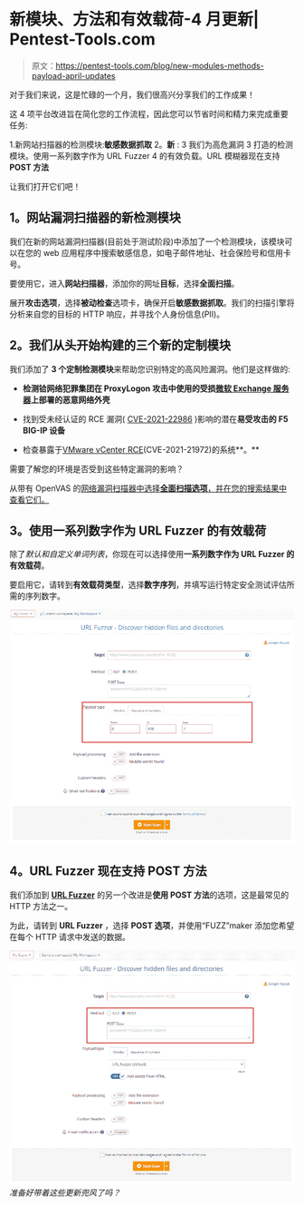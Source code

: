 # 新模块、方法和有效载荷-4 月更新| Pentest-Tools.com

> 原文：<https://pentest-tools.com/blog/new-modules-methods-payload-april-updates>

对于我们来说，这是忙碌的一个月，我们很高兴分享我们的工作成果！

这 4 项平台改进旨在简化您的工作流程，因此您可以节省时间和精力来完成重要任务:

1.新网站扫描器的检测模块:**敏感数据抓取**
2。**新** : 3 我们为高危漏洞
3 打造的检测模块。使用一系列数字作为 URL Fuzzer
4 的有效负载。URL 模糊器现在支持**POST 方法**

让我们打开它们吧！

## **1。网站漏洞扫描器的新检测模块**

我们在新的网站漏洞扫描器(目前处于测试阶段)中添加了一个检测模块，该模块可以在您的 web 应用程序中搜索敏感信息，如电子邮件地址、社会保险号和信用卡号。

要使用它，进入**网站扫描器**，添加你的网址**目标**，选择**全面扫描**。

展开**攻击选项**，选择**被动检查**选项卡，确保开启**敏感数据抓取**。我们的扫描引擎将分析来自您的目标的 HTTP 响应，并寻找个人身份信息(PII)。

## **2。我们从头开始构建的三个新的定制模块**

我们添加了 **3 个定制检测模块**来帮助您识别特定的高风险漏洞。他们是这样做的:

*   **检测铪网络犯罪集团在 ProxyLogon 攻击中使用的受损[微软 Exchange 服务器](https://www.microsoft.com/security/blog/2021/03/02/hafnium-targeting-exchange-servers/)上部署的恶意网络外壳**

*   找到受未经认证的 RCE 漏洞( [CVE-2021-22986](https://support.f5.com/csp/article/K03009991) )影响的潜在**易受攻击的 F5 BIG-IP 设备**

*   检查暴露于[VMware vCenter RCE](/blog/vmware-rce-cve-2021-21972)(CVE-2021-21972)的系统**。**

需要了解您的环境是否受到这些特定漏洞的影响？

从带有 OpenVAS 的[网络漏洞扫描器中选择**全面扫描选项**，并在您的搜索结果中查看它们。](https://pentest-tools.com/network-vulnerability-scanning/network-security-scanner-online-openvas)

## **3。使用一系列数字作为 URL Fuzzer** 的有效载荷

除了*默认和自定义单词列表*，你现在可以选择使用**一系列数字作为 URL Fuzzer 的有效载荷**。

要启用它，请转到**有效载荷类型**，选择**数字序列**，并填写运行特定安全测试评估所需的序列数字。

![URL Fuzzer new payload](img/fa789e7e039600f58e7937a74b8e828a.png)

## **4。URL Fuzzer 现在支持 POST 方法**

我们添加到 [**URL Fuzzer**](https://pentest-tools.com/website-vulnerability-scanning/discover-hidden-directories-and-files) 的另一个改进是**使用 POST 方法**的选项，这是最常见的 HTTP 方法之一。

为此，请转到 **URL Fuzzer** ，选择 **POST 选项**，并使用“FUZZ”maker 添加您希望在每个 HTTP 请求中发送的数据。

![URL Fuzzer POST method](img/02774317b4ad78f9c199b88437b6e9b5.png) *准备好带着这些更新兜风了吗？*